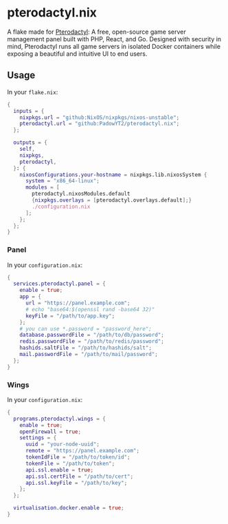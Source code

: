# pterodactyl.nix

A flake made for [Pterodactyl](https://pterodactyl.io): A free, open-source game server management panel built with PHP, React, and Go. Designed with security in mind, Pterodactyl runs all game servers in isolated Docker containers while exposing a beautiful and intuitive UI to end users.

## Usage

In your `flake.nix`:

```nix
{
  inputs = {
    nixpkgs.url = "github:NixOS/nixpkgs/nixos-unstable";
    pterodactyl.url = "github:PadowYT2/pterodactyl.nix";
  };

  outputs = {
    self,
    nixpkgs,
    pterodactyl,
  }: {
    nixosConfigurations.your-hostname = nixpkgs.lib.nixosSystem {
      system = "x86_64-linux";
      modules = [
        pterodactyl.nixosModules.default
        {nixpkgs.overlays = [pterodactyl.overlays.default];}
        ./configuration.nix
      ];
    };
  };
}
```

### Panel

In your `configuration.nix`:

```nix
{
  services.pterodactyl.panel = {
    enable = true;
    app = {
      url = "https://panel.example.com";
      # echo "base64:$(openssl rand -base64 32)"
      keyFile = "/path/to/app.key";
    };
    # you can use *.password = "password_here";
    database.passwordFile = "/path/to/db/password";
    redis.passwordFile = "/path/to/redis/password";
    hashids.saltFile = "/path/to/hashids/salt";
    mail.passwordFile = "/path/to/mail/password";
  };
}
```

### Wings

In your `configuration.nix`:

```nix
{
  programs.pterodactyl.wings = {
    enable = true;
    openFirewall = true;
    settings = {
      uuid = "your-node-uuid";
      remote = "https://panel.example.com";
      tokenIdFile = "/path/to/token/id";
      tokenFile = "/path/to/token";
      api.ssl.enable = true;
      api.ssl.certFile = "/path/to/cert";
      api.ssl.keyFile = "/path/to/key";
    };
  };

  virtualisation.docker.enable = true;
}
```
